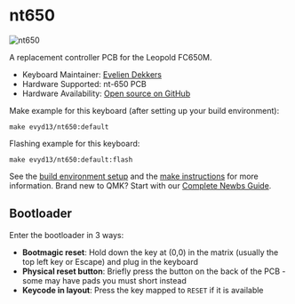 # nt650

![nt650](https://i.imgur.com/z0Xi6qoh.png)

A replacement controller PCB for the Leopold FC650M.

* Keyboard Maintainer: [Evelien Dekkers](https://github.com/evyd13)
* Hardware Supported: nt-650 PCB
* Hardware Availability: [Open source on GitHub](https://github.com/evyd13/nt-series/tree/main/nt-650)

Make example for this keyboard (after setting up your build environment):

    make evyd13/nt650:default

Flashing example for this keyboard:

    make evyd13/nt650:default:flash

See the [build environment setup](https://docs.qmk.fm/#/getting_started_build_tools) and the [make instructions](https://docs.qmk.fm/#/getting_started_make_guide) for more information. Brand new to QMK? Start with our [Complete Newbs Guide](https://docs.qmk.fm/#/newbs).

## Bootloader

Enter the bootloader in 3 ways:

* **Bootmagic reset**: Hold down the key at (0,0) in the matrix (usually the top left key or Escape) and plug in the keyboard
* **Physical reset button**: Briefly press the button on the back of the PCB - some may have pads you must short instead
* **Keycode in layout**: Press the key mapped to `RESET` if it is available
